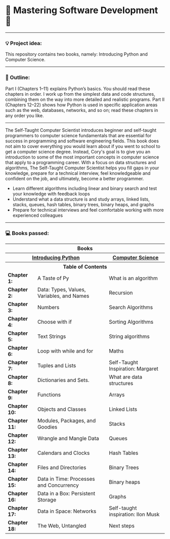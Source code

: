 # 💾 Mastering Software Development 💾

---

### 💡 Project idea:

This repository contains two books, namely: Introducing Python and Computer Science.

---

### 📖 Outline:


Part I (Chapters 1–11) explains Python’s basics. You should read these chapters in
order. I work up from the simplest data and code structures, combining them on the
way into more detailed and realistic programs. Part II (Chapters 12–22) shows how
Python is used in specific application areas such as the web, databases, networks, and
so on; read these chapters in any order you like.

---
The Self-Taught Computer Scientist introduces beginner and self-taught programmers to computer science fundamentals that
are essential for success in programming and software engineering fields. This book does not aim to cover everything you
would learn about if you went to school to get a computer science degree. Instead, Cory's goal is to give you an
introduction to some of the most important concepts in computer science that apply to a programming career.
With a focus on data structures and algorithms, The Self-Taught Computer Scientist helps you fill gaps in your
knowledge, prepare for a technical interview, feel knowledgeable and confident on the job, and ultimately,
become a better programmer.

- Learn different algorithms including linear and binary search and test your knowledge with feedback loops
- Understand what a data structure is and study arrays, linked lists, stacks, queues, hash tables, binary trees, binary
  heaps, and graphs
- Prepare for technical interviews and feel comfortable working with more experienced colleagues

---

### 💻 Books passed:

<table>
  <tr>
    <th colspan="3">Books</th>
  </tr>
  <tr>
    <th colspan="2">
        <a href="https://www.amazon.com/Introducing-Python-Modern-Computing-Packages/dp/1492051365/ref=sr_1_1?crid=34IIUUTS2P7IE&dib=eyJ2IjoiMSJ9.h9ifkIDZ1s9yEGN_4V1SOAKMJC3c9L8NTbIKNGp1lzlbzrLJAHOLhai3Vd_AlgeDRjQripCgvAy1mozY_km3Vg8r1f0rA80E-E1vejBDhEWnDv3KINy7WvKuoNMd55WJXaytGXFiGHAxwpLpp4Qk2aRfrwQWi0zkZBC3_FHZFlwssnXy_ouEfwSyr-GfTAIn6XsniN7u0XJRgWUOW0ZXRRboysGH-kKRc2Nao2W6x-c.I_008_yw3kck-s9EqKizixlkEHJSMCQ5LQVMyGXm_Mg&dib_tag=se&keywords=Introducing+Python&qid=1710090881&sprefix=introducing+python%2Caps%2C576&sr=8-1">Introducing Python</a>
    </th> 
    <th>
        <a href="https://www.amazon.com/Self-Taught-Computer-Scientist-Beginners-Science/dp/1119724414/ref=sr_1_2?dib=eyJ2IjoiMSJ9.JfYTTTbfhrcu68m_SvASYeomZ10Oqg8oIh72DsvpamXMJYkETNZbtt4HzeCjvFdSsJWO-2394mESs_Jb943YHQ.UNuPxvCND3DTJoIVyUvGs9KNIVpfEWjoAPSoKJPmedU&dib_tag=se&qid=1710139693&refinements=p_27%3ACory+Althoff&s=books&sr=1-2">Computer Science</a>
    </th>
  </tr>
  <tr>
    <th colspan="3"> Table of Contents</th>
  </tr>
  <tr>
    <td> <b>Chapter 1:</b> </td><td> A Taste of Py</td> <td> What is an algorithm</td>
  </tr>
  <tr>
    <td> <b>Chapter 2:</b> </td><td> Data: Types, Values, Variables, and Names</td> <td> Recursion</td>
  </tr>
  <tr>
    <td> <b>Chapter 3:</b> </td><td> Numbers</td> <td>Search Algorithms</td>
  </tr>
  <tr>
    <td> <b>Chapter 4:</b> </td><td> Choose with if</td> <td> Sorting Algorithms</td>
  </tr>
  <tr>
    <td> <b>Chapter 5:</b> </td><td> Text Strings</td> <td>  String algorithms</td>
  </tr>
  <tr>
    <td> <b>Chapter 6:</b> </td><td> Loop with while and for</td> <td> Maths</td>
  </tr>
  <tr>
    <td> <b>Chapter 7:</b> </td><td> Tuples and Lists</td> <td>Self-Taught Inspiration: Margaret  </td>
  </tr>
  <tr>
    <td> <b>Chapter 8:</b> </td><td> Dictionaries and Sets.</td> <td>What are data structures</td>
  </tr>
  <tr>
    <td> <b>Chapter 9:</b> </td><td> Functions</td> <td> Arrays</td>
  </tr>
  <tr>
    <td> <b>Chapter 10:</b> </td><td> Objects and Classes</td> <td>Linked Lists</td>
  </tr>
  <tr>
    <td> <b>Chapter 11:</b> </td><td> Modules, Packages, and Goodies</td> <td>Stacks</td>
  </tr>
  <tr>
    <td> <b>Chapter 12:</b> </td><td> Wrangle and Mangle Data</td> <td>Queues</td>
  </tr>
  <tr>
    <td> <b>Chapter 13:</b> </td><td> Calendars and Clocks</td> <td>Hash Tables</td>
  </tr>
  <tr>
    <td> <b>Chapter 14:</b> </td><td> Files and Directories</td> <td>Binary Trees</td>
  </tr>
  <tr>
    <td> <b>Chapter 15:</b></td><td> Data in Time: Processes and Concurrency</td> <td>Binary heaps</td>
  </tr>
  <tr>
    <td> <b>Chapter 16:</b> </td><td> Data in a Box: Persistent Storage</td> <td>Graphs</td>
  </tr>
  <tr>
    <td><b>Chapter 17:</b> </td><td> Data in Space: Networks</td> <td>Self-taught inspiration: Ilon Musk</td>
  </tr>
  <tr>
    <td><b>Chapter 18:</b> </td><td> The Web, Untangled</td> <td>Next steps</td>
  </tr>
</table>